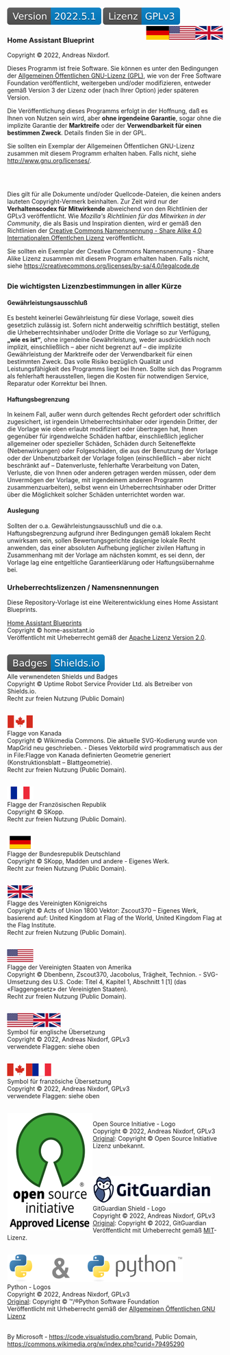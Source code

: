 [![Version][version-badge]][version-url]
[![License][license-badge]][gpl]
<a href="COPYRIGHT.en.md"><img src="docs/images/en.svg" valign="top" align="right"/></a>
<a href="COPYRIGHT.de.md"><img src="docs/images/de.svg" valign="top" align="right"/></a>

### Home Assistant Blueprint

Copyright © 2022, Andreas Nixdorf.

Dieses Programm ist freie Software. Sie können es unter den
Bedingungen der [Allgemeinen Öffentlichen GNU-Lizenz (GPL)][gpl], wie von der Free
Software Foundation veröffentlicht, weitergeben und/oder
modifizieren, entweder gemäß Version 3 der Lizenz oder (nach
Ihrer Option) jeder späteren Version.

Die Veröffentlichung dieses Programms erfolgt in der Hoffnung,
daß es Ihnen von Nutzen sein wird, aber **ohne irgendeine Garantie**,
sogar ohne die implizite Garantie der **Marktreife** oder der
**Verwendbarkeit für einen bestimmen Zweck**. Details finden Sie in
der GPL.

Sie sollten ein Exemplar der Allgemeinen Öffentlichen GNU-Lizenz zusammen
mit diesem Programm erhalten haben. Falls nicht, siehe <http://www.gnu.org/licenses/>.

##
<br>

Dies gilt für alle Dokumente und/oder Quellcode-Dateien, die keinen anders lauteten Copyright-Vermerk beinhalten. Zur Zeit wird nur der **Verhaltenscodex für Mitwirkende** abweichend von den Richtlinien der GPLv3 veröffentlicht. Wie *Mozilla's Richtlinien für das Mitwirken in der Community*, die als Basis und Inspiration dienten, wird er gemäß den Richtlinien der [Creative Commons Namensnennung - Share Alike 4.0 Internationalen Offentlchen Lizenz][cc-by-sa] veröffentlicht.

Sie sollten ein Exemplar der Creative Commons Namensnennung - Share Alike Lizenz zusammen
mit diesem Program erhalten haben. Falls nicht, 
siehe <https://creativecommons.org/licenses/by-sa/4.0/legalcode.de>

##

### Die wichtigsten Lizenzbestimmungen in aller Kürze

#### Gewährleistungsausschluß

Es besteht keinerlei Gewährleistung für diese Vorlage, soweit dies gesetzlich zulässig ist. Sofern nicht anderweitig schriftlich bestätigt, stellen die Urheberrechtsinhaber und/oder Dritte die Vorlage so zur Verfügung, **„wie es ist“**, ohne irgendeine Gewährleistung, weder ausdrücklich noch implizit, einschließlich – aber nicht begrenzt auf – die implizite Gewährleistung der Marktreife oder der Verwendbarkeit für einen bestimmten Zweck. Das volle Risiko bezüglich Qualität und Leistungsfähigkeit des Programms liegt bei Ihnen. Sollte sich das Programm als fehlerhaft herausstellen, liegen die Kosten für notwendigen Service, Reparatur oder Korrektur bei Ihnen.

#### Haftungsbegrenzung

In keinem Fall, außer wenn durch geltendes Recht gefordert oder schriftlich zugesichert, ist irgendein Urheberrechtsinhaber oder irgendein Dritter, der die Vorlage wie oben erlaubt modifiziert oder übertragen hat, Ihnen gegenüber für irgendwelche Schäden haftbar, einschließlich jeglicher allgemeiner oder spezieller Schäden, Schäden durch Seiteneffekte (Nebenwirkungen) oder Folgeschäden, die aus der Benutzung der Vorlage oder der Unbenutzbarkeit der Vorlage folgen (einschließlich – aber nicht beschränkt auf – Datenverluste, fehlerhafte Verarbeitung von Daten, Verluste, die von Ihnen oder anderen getragen werden müssen, oder dem Unvermögen der Vorlage, mit irgendeinem anderen Programm zusammenzuarbeiten), selbst wenn ein Urheberrechtsinhaber oder Dritter über die Möglichkeit solcher Schäden unterrichtet worden war. 

#### Auslegung

Sollten der o.a. Gewährleistungsausschluß und die o.a. Haftungsbegrenzung aufgrund ihrer Bedingungen gemäß lokalem Recht unwirksam sein, sollen Bewertungsgerichte dasjenige lokale Recht anwenden, das einer absoluten Aufhebung jeglicher zivilen Haftung in Zusammenhang mit der Vorlage am nächsten kommt, es sei denn, der Vorlage lag eine entgeltliche Garantieerklärung oder Haftungsübernahme bei. 

### Urheberrechtslizenzen / Namensnennungen

Diese Repository-Vorlage ist eine Weiterentwicklung eines Home Assistant Blueprints.

[Home Assistant Blueprints][project-url]<br/>
Copyright © home-assistant.io<br/>
Veröffentlicht mit Urheberrecht gemäß der [Apache Lizenz Version 2.0][apache].
<br/><br/>

[![shields-logo][shields]][shields-url]<br/>
Alle verwnendeten Shields und Badges<br/>
Copyright © Uptime Robot Service Provider Ltd. als Betreiber von Shields.io.<br/>
Recht zur freien Nutzung (Public Domain)
<br/><br/>

[![canada][canada]][ca-url]<br/>
Flagge von Kanada<br/>
Copyright © Wikimedia Commons. Die aktuelle SVG-Kodierung wurde von MapGrid neu geschrieben. - Dieses Vektorbild wird programmatisch aus der in File:Flagge von Kanada definierten Geometrie generiert (Konstruktionsblatt – Blattgeometrie).<br/>
Recht zur freien Nutzung (Public Domain).
<br/><br/>

[![france][france]][fr-url]<br/>
Flagge der Französischen Republik<br/>
Copyright © SKopp.<br/>
Recht zur freien Nutzung (Public Domain).
<br/><br/>

[![germany][germany]][germany-url]<br/>
Flagge der Bundesrepublik Deutschland<br/>
Copyright © SKopp, Madden und andere - Eigenes Werk.<br/>
Recht zur freien Nutzung (Public Domain).
<br/><br/>

[![uk][uk]][uk-url]<br/>
Flagge des Vereinigten Königreichs<br/>
Copyright © Acts of Union 1800 Vektor: Zscout370 – Eigenes Werk, basierend auf: United Kingdom at Flag of the World, United Kingdom Flag at the Flag Institute.<br/>
Recht zur freien Nutzung (Public Domain).
<br/><br/>

[![usa][usa]][usa-url]<br/>
Flagge der Vereinigten Staaten von Amerika<br/>
Copyright © Dbenbenn, Zscout370, Jacobolus, Trägheit, Technion. - SVG-Umsetzung des U.S. Code: Titel 4, Kapitel 1, Abschnitt 1 [1] (das «Flaggengesetz» der Vereinigten Staaten).<br/>
Recht zur freien Nutzung (Public Domain).
<br/><br/>

[![en][en]][gpl]<br/>
Symbol für englische Übersetzung<br/>
Copyright ©  2022, Andreas Nixdorf, GPLv3<br/>
verwendete Flaggen: siehe oben
<br/><br/>

[![fr][fr]][gpl]<br/>
Symbol für französiche Übersetzung<br/>
Copyright ©  2022, Andreas Nixdorf, GPLv3<br/>
verwendete Flaggen: siehe oben
<br/><br/>

<p align="left"><a href="https://opensource.org/"><img src="docs/images/osi-logo.svg" align="left"/></a></p>
<p valgin="center" style="margin-left: 30px;">
<br/>
Open Source Initiative - Logo<br/>
Copyright © 2022, Andreas Nixdorf, GPLv3<br/>
<a href="https://opensource.org/files/OSIApproved_1.png">Original</a>: Copyright © Open Source Initiative<br/>
Lizenz unbekannt.
</p><br/><br/>

[![ggshield][ggshield]][gpl]<br/>
GitGuardian Shield - Logo<br/>
Copyright © 2022, Andreas Nixdorf, GPLv3<br/>
[Original][gg-orig]: Copyright © 2022, GitGuardian<br/>
Veröffentlicht mit Urheberrecht gemäß [MIT][mit]-Lizenz.
<br/><br/>

[![python][python]][python-url][![and][and]][python-url][![python-logo][python-logo]][python-url]<br/>
Python - Logos<br/>
Copyright ©  2022, Andreas Nixdorf, GPLv3<br/>
[Original][python-orig]: Copyright © ™/®Python Software Foundation<br/>
Veröffentlicht mit Urheberrecht gemäß der [Allgemeinen Öffentlichen GNU Lizenz][gpl]
<br/><br/>

<!-------------------------------------------------------------------------------------------------------------------------------------->

[canada]: docs/images/canada.svg
[france]: docs/images/france.svg
[germany]: docs/images/germany.svg
[uk]: docs/images/uk.svg
[usa]: docs/images/usa.svg

[logo]: images/hassio-icon.png
[project-url]: https://www.home-assistant.io/docs/automation/using_blueprints/

[license-badge]: docs/images/license.de.svg
[gpl]: LICENSE.md
[apache]: docs/License.apache.de.md
[mit]: docs/License.mit.de.md
[cc-by-sa]: docs/License.cc-by-sa.de.md

[version-badge]: docs/images/version.svg
[version-url]: https://github.com/nixe64/Home-Assistant-Blueprint/releases

[shields]: docs/images/shields-logo.svg
[shields-url]: https://uptimerobot.com/terms/

[ca-url]: https://commons.wikimedia.org/w/index.php?curid=32276527
[fr-url]: https://commons.wikimedia.org/w/index.php?curid=343059
[germany-url]: https://commons.wikimedia.org/w/index.php?curid=343071
[uk-url]: https://commons.wikimedia.org/w/index.php?curid=347935
[usa-url]: https://commons.wikimedia.org/w/index.php?curid=318418
[en]: docs/images/en.svg
[fr]: docs/images/fr.svg

[osi]: docs/images/osi-logo.svg
[osi-url]: https://opensource.org/
[osi-orig]: https://opensource.org/files/OSIApproved_1.png

[and]: docs/images/and.svg
[python]: docs/images/python.svg
[python-logo]: docs/images/python-logo.svg
[python-url]: https://commons.wikimedia.org/w/index.php?curid=34991637
[python-orig]: https://www.python.org/static/community_logos/python-logo-inkscape.svg
[ggshield]: docs/images/gg-logo.svg
[gg-orig]: https://cdn.jsdelivr.net/gh/gitguardian/ggshield/doc/logo.svg

By Microsoft - https://code.visualstudio.com/brand, Public Domain, https://commons.wikimedia.org/w/index.php?curid=79495290
